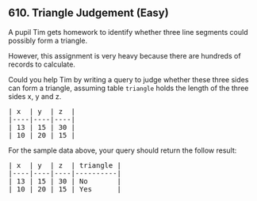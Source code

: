 <!--|This file generated by command(leetcode description); DO NOT EDIT.    |-->
<!--+----------------------------------------------------------------------+-->
<!--|@author    Openset <openset.wang@gmail.com>                           |-->
<!--|@link      https://github.com/openset                                 |-->
<!--|@home      https://github.com/openset/leetcode                        |-->
<!--+----------------------------------------------------------------------+-->

## 610. Triangle Judgement (Easy)

A pupil Tim gets homework to identify whether three line segments could possibly form a triangle.</p> However, this assignment is very heavy because there are hundreds of records to calculate.</p>
 
Could you help Tim by writing a query to judge whether these three sides can form a triangle, assuming table <code>triangle</code> holds the length of the three sides x, y and z.</p>
 
<pre>
| x  | y  | z  |
|----|----|----|
| 13 | 15 | 30 |
| 10 | 20 | 15 |
</pre>
 
For the sample data above, your query should return the follow result:
<pre>
| x  | y  | z  | triangle |
|----|----|----|----------|
| 13 | 15 | 30 | No       |
| 10 | 20 | 15 | Yes      |
</pre>
